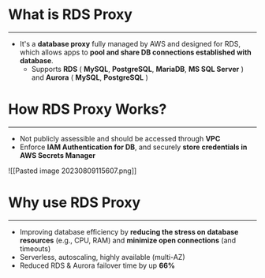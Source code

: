 # What is RDS Proxy
---

* It's a **database proxy** fully managed by AWS and designed for RDS, which allows apps to **pool and share DB connections established with database**.
	* Supports **RDS** ( **MySQL**, **PostgreSQL**, **MariaDB**, **MS SQL Server** ) and **Aurora** ( **MySQL**, **PostgreSQL** )

# How RDS Proxy Works?
---

* Not publicly assessible and should be accessed through **VPC**
* Enforce **IAM Authentication for DB**, and securely **store credentials in AWS Secrets Manager**

![[Pasted image 20230809115607.png]]

# Why use RDS Proxy
---

* Improving database efficiency by **reducing the stress on database resources** (e.g., CPU, RAM) and **minimize open connections** (and timeouts)
* Serverless, autoscaling, highly available (multi-AZ)
* Reduced RDS & Aurora failover time by up **66%**